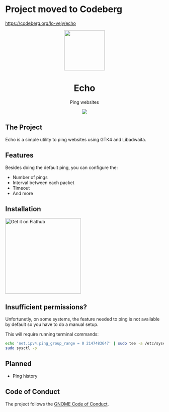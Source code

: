 # Project moved to Codeberg
https://codeberg.org/lo-vely/echo


<div align="center">
  <img src="data/icons/hicolor/scalable/apps/io.github.lo2dev.Echo.svg" width="128" height="128">

  # Echo

  Ping websites

  <img src="data/screenshots/1.png">
</div>


## The Project

Echo is a simple utility to ping websites using GTK4 and Libadwaita.

## Features

Besides doing the default ping, you can configure the:
- Number of pings
- Interval between each packet
- Timeout
- And more

## Installation
<a href='https://flathub.org/apps/io.github.lo2dev.Echo'><img width='240' alt='Get it on Flathub' src='https://flathub.org/api/badge?locale=en'/></a>

## Insufficient permissions?
Unfortunetly, on some systems, the feature needed to ping is not available by default so you have to do a manual setup.

This will require running terminal commands:

```sh
echo 'net.ipv4.ping_group_range = 0 2147483647' | sudo tee -a /etc/sysctl.conf
sudo sysctl -p
```

## Planned
- Ping history

## Code of Conduct

The project follows the [GNOME Code of Conduct](https://conduct.gnome.org/).
